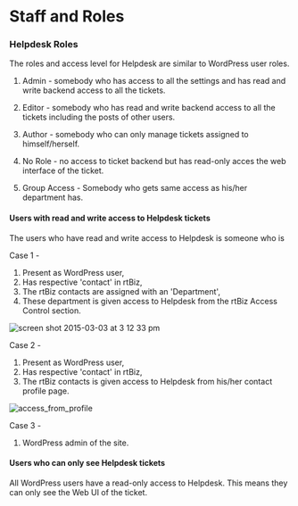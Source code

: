 # Staff and Roles

### Helpdesk Roles
The roles and access level for Helpdesk are similar to WordPress user roles.

1. Admin - somebody who has access to all the settings and has read and write backend access to all the tickets.

2. Editor - somebody who has read and write backend access to all the tickets including the posts of other users.

3. Author - somebody who can only manage tickets assigned to himself/herself.

4. No Role - no access to ticket backend but has read-only acces the web interface of the ticket.

5. Group Access - Somebody who gets same access as his/her department has.

#### Users with read and write access to Helpdesk tickets

The users who have read and write access to Helpdesk is someone who is

Case 1 -
1. Present as WordPress user,
2. Has respective 'contact' in rtBiz,
3. The rtBiz contacts are assigned with an 'Department',
4. These department is given access to Helpdesk from the rtBiz Access Control section.

![screen shot 2015-03-03 at 3 12 33 pm](https://cloud.githubusercontent.com/assets/9676513/6459784/c181caba-c1b7-11e4-89e1-140ac72756f2.png)


Case 2 -
1. Present as WordPress user,
2. Has respective 'contact' in rtBiz,
3. The rtBiz contacts is given access to Helpdesk from his/her contact profile page.

![access_from_profile](https://cloud.githubusercontent.com/assets/9676513/6459218/a5cc308a-c1b2-11e4-977e-bb3a3c7e1a82.png)

Case 3 -

1. WordPress admin of the site.

#### Users who can only see Helpdesk tickets

All WordPress users have a read-only access to Helpdesk. This means they can only see the Web UI of the ticket.



